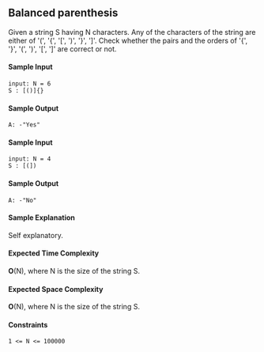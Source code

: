 ## **Balanced parenthesis**
Given a string S having N characters. Any of the characters of the string are either of '(', '{', '[', ')', '}', ']'. Check whether the pairs and the orders of '{', '}', '(', ')', '[', ']' are correct or not.


#### **Sample Input**
	input: N = 6
	S : [()]{}

#### **Sample Output**
	A: -"Yes"

#### **Sample Input**
	input: N = 4
	S : [(])

#### **Sample Output**
	A: -"No"

#### **Sample Explanation**
Self explanatory.

#### **Expected Time Complexity**
__O__(N), where N is the size of the string S.

#### **Expected Space Complexity**
__O__(N), where N is the size of the string S.

#### **Constraints**
	1 <= N <= 100000